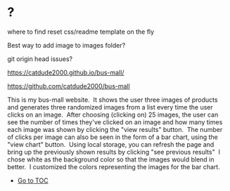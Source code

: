 # ?

where to find reset css/readme template on the fly

Best way to add image to images folder?

git origin head issues?


https://catdude2000.github.io/bus-mall/

https://github.com/catdude2000/bus-mall

This is my bus-mall website.  It shows the user three images of products and generates three randomized images from a list every time the user clicks on an image.  After choosing (clicking on) 25 images, the user can see the number of times they've clicked on an image and how many times each image was shown by clicking the "view results" button.  The number of clicks per image can also be seen in the form of a bar chart, using the "view chart" button.  Using local storage, you can refresh the page and bring up the previously shown results by clicking "see previous results"  I chose white as the background color so that the images would blend in better.  I customized the colors representing the images for the bar chart.

- [Go to TOC](README.md)
